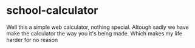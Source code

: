 # school-calculator
 
Well this a simple web calculator, nothing special.
Altough sadly we have make the calculator the way you it's being made.
Which makes my life harder for no reason
